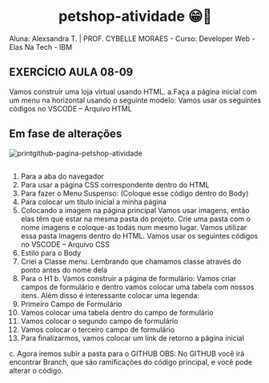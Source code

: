 ## <h1 align="center">petshop-atividade 😁👋</h1>

Aluna: Alexsandra T. |
PROF. CYBELLE MORAES - Curso: Developer Web - Elas Na Tech - IBM 

## EXERCÍCIO AULA 08-09

Vamos construir uma loja virtual usando HTML.
a.Faça a página inicial com um menu na horizontal usando o seguinte modelo:
Vamos usar os seguintes códigos no VSCODE – Arquivo HTML
## Em fase de alterações 
![printgithub-pagina-petshop-atividade](https://github.com/alexsabrasil/atividade-petshop/assets/113733583/c5378a62-a008-4c29-9396-6faeef9bab5a)
##
1. Para a aba do navegador
2. Para usar a página CSS correspondente dentro do HTML
3. Para fazer o Menu Suspenso: (Coloque esse código dentro do Body)
4. Para colocar um título inicial a minha página
5. Colocando a imagem na página principal
Vamos usar imagens, então elas têm que estar na mesma pasta do projeto. Crie uma pasta com o nome imagens e coloque-as todas num mesmo lugar. Vamos utilizar essa pasta Imagens dentro do HTML. Vamos usar os seguintes códigos no VSCODE – Arquivo CSS
1. Estilo para o Body
2. Criei a Classe menu. Lembrando que chamamos classe através do ponto antes do nome dela
3. Para o H1
b. Vamos construir a página de formulário:
Vamos criar campos de formulário e dentro vamos colocar uma tabela com nossos itens. Além disso é interessante colocar uma legenda:
1. Primeiro Campo de Formulário
2. Vamos colocar uma tabela dentro do campo de formulário
3. Vamos colocar o segundo campo de formulário
4. Vamos colocar o terceiro campo de formulário
5. Para finalizarmos, vamos colocar um link de retorno a página inicial

c. Agora iremos subir a pasta para o GITHUB
OBS: No GITHUB você irá encontrar Branch, que são ramificações do código principal, e você pode alterar o código.


